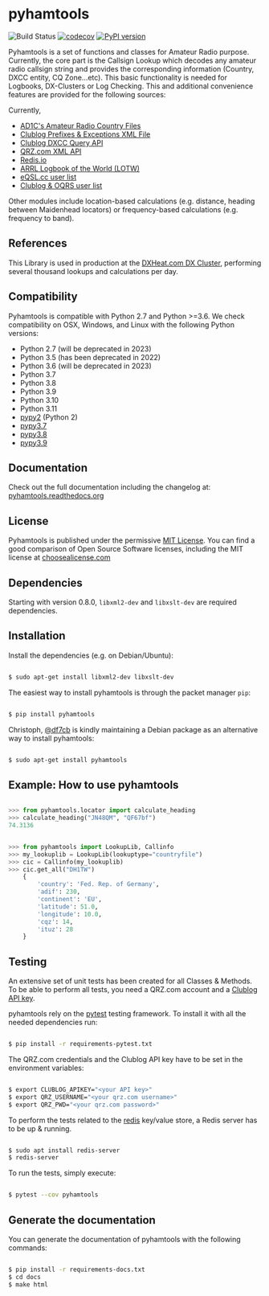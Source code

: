# pyhamtools

![Build Status](https://github.com/dh1tw/pyhamtools/actions/workflows/test.yml/badge.svg)
[![codecov](https://codecov.io/gh/dh1tw/pyhamtools/branch/master/graph/badge.svg)](https://codecov.io/gh/dh1tw/pyhamtools)
[![PyPI version](https://badge.fury.io/py/pyhamtools.svg)](https://badge.fury.io/py/pyhamtools)

Pyhamtools is a set of functions and classes for Amateur Radio purpose.
Currently, the core part is the Callsign Lookup which decodes any amateur radio
callsign string and provides the corresponding information (Country, DXCC
entity, CQ Zone...etc). This basic functionality is needed for Logbooks,
DX-Clusters or Log Checking. This and additional convenience features are
provided for the following sources:

Currently,
* [AD1C's Amateur Radio Country Files](https://www.country-files.com)
* [Clublog Prefixes & Exceptions XML File](https://clublog.freshdesk.com/support/articles/54902-downloading-the-prefixes-and-exceptions-as)
* [Clublog DXCC Query API](http://clublog.freshdesk.com/support/articles/54904-how-to-query-club-log-for-dxcc)
* [QRZ.com XML API](http://www.qrz.com/XML/current_spec.html)
* [Redis.io](http://redis.io)
* [ARRL Logbook of the World (LOTW)](https://lotw.arrl.org)
* [eQSL.cc user list](https://www.eqsl.cc)
* [Clublog & OQRS user list](http://clublog.freshdesk.com/support/solutions/articles/3000064883-list-of-club-log-and-lotw-users)

Other modules include location-based calculations (e.g. distance,
heading between Maidenhead locators) or frequency-based calculations
(e.g. frequency to band).

## References

This Library is used in production at the [DXHeat.com DX Cluster](https://dxheat.com), performing several thousand lookups and calculations per day.

## Compatibility

Pyhamtools is compatible with Python 2.7 and Python >=3.6.
We check compatibility on OSX, Windows, and Linux with the following Python
versions:

* Python 2.7 (will be deprecated in 2023)
* Python 3.5 (has been deprecated in 2022)
* Python 3.6 (will be deprecated in 2023)
* Python 3.7
* Python 3.8
* Python 3.9
* Python 3.10
* Python 3.11
* [pypy2](https://pypy.org/) (Python 2)
* [pypy3.7](https://pypy.org/)
* [pypy3.8](https://pypy.org/)
* [pypy3.9](https://pypy.org/)

## Documentation

Check out the full documentation including the changelog at:
[pyhamtools.readthedocs.org](http://pyhamtools.readthedocs.org/en/latest/index.html)

## License

Pyhamtools is published under the permissive [MIT License](http://choosealicense.com/licenses/mit/). You can find a good comparison of
Open Source Software licenses, including the MIT license at [choosealicense.com](http://choosealicense.com/licenses/)

## Dependencies

Starting with version 0.8.0, `libxml2-dev` and `libxslt-dev` are required dependencies.

## Installation

Install the dependencies (e.g. on Debian/Ubuntu):

```bash

$ sudo apt-get install libxml2-dev libxslt-dev

```

The easiest way to install pyhamtools is through the packet manager `pip`:

```bash

$ pip install pyhamtools

```

Christoph, [@df7cb](github.com/df7cb) is kindly maintaining a Debian package as an alternative way to install pyhamtools:

```bash

$ sudo apt-get install pyhamtools

```

## Example: How to use pyhamtools

``` python

>>> from pyhamtools.locator import calculate_heading
>>> calculate_heading("JN48QM", "QF67bf")
74.3136


>>> from pyhamtools import LookupLib, Callinfo
>>> my_lookuplib = LookupLib(lookuptype="countryfile")
>>> cic = Callinfo(my_lookuplib)
>>> cic.get_all("DH1TW")
    {
        'country': 'Fed. Rep. of Germany',
        'adif': 230,
        'continent': 'EU',
        'latitude': 51.0,
        'longitude': 10.0,
        'cqz': 14,
        'ituz': 28
    }

```

## Testing

An extensive set of unit tests has been created for all Classes & Methods.
To be able to perform all tests, you need a QRZ.com account and a
[Clublog API key](http://clublog.freshdesk.com/support/solutions/articles/54910-api-keys).

pyhamtools rely on the [pytest](https://docs.pytest.org/en/latest/) testing
framework. To install it with all the needed dependencies run:

```bash

$ pip install -r requirements-pytest.txt

```

The QRZ.com credentials and the Clublog API key have to be set in the environment
variables:

```bash

$ export CLUBLOG_APIKEY="<your API key>"
$ export QRZ_USERNAME="<your qrz.com username>"
$ export QRZ_PWD="<your qrz.com password>"

```

To perform the tests related to the [redis](https://redis.io/) key/value
store, a Redis server has to be up & running.

```bash

$ sudo apt install redis-server
$ redis-server

```

To run the tests, simply execute:

```bash

$ pytest --cov pyhamtools

```

## Generate the documentation

You can generate the documentation of pyhamtools with the following commands:

```bash

$ pip install -r requirements-docs.txt
$ cd docs
$ make html

```